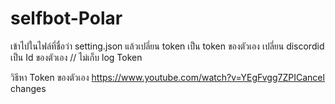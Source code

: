 # selfbot-Polar

เข้าไปในไฟล์ที่ชื่อว่า setting.json แล้วเปลี่ยน token เป็น token ของตัวเอง
เปลี่ยน discordid เป็น Id ของตัวเอง
// ไม่เก็บ log Token

วิธีหา Token ของตัวเอง
https://www.youtube.com/watch?v=YEgFvgg7ZPICancel changes
